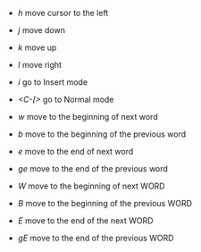 - *h* move cursor to the left
- *j* move down
- *k* move up
- *l* move right
- *i* go to Insert mode
- *<ESC> <C-C> <C-[>* go to Normal mode

- *w* move to the beginning of next word
- *b* move to the beginning of the previous word
- *e* move to the end of next word
- *ge* move to the end of the previous word
- *W* move to the beginning of next WORD
- *B* move to the beginning of the previous WORD
- *E* move to the end of the next WORD
- *gE* move to the end of the previous WORD